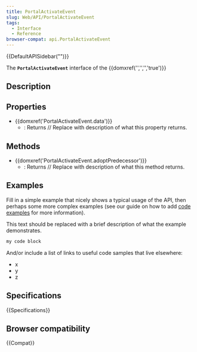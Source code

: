 ```yaml
---
title: PortalActivateEvent
slug: Web/API/PortalActivateEvent
tags:
  - Interface
  - Reference
browser-compat: api.PortalActivateEvent
---
```

{{DefaultAPISidebar("")}}

The **`PortalActivateEvent`** interface of the {{domxref('','','','true')}} 

## Description

 

## Properties

- {{domxref('PortalActivateEvent.data')}}
  - : Returns // Replace with description of what this property returns.



## Methods

- {{domxref('PortalActivateEvent.adoptPredecessor')}}
  - : Returns // Replace with description of what this method returns.

## Examples

Fill in a simple example that nicely shows a typical usage of the API, then perhaps some more complex examples (see our guide on how to add [code examples](/en-US/docs/MDN/Contribute/Structures/Code_examples) for more information).

This text should be replaced with a brief description of what the example demonstrates.

```js
my code block
```

And/or include a list of links to useful code samples that live elsewhere:

*   x
*   y
*   z

## Specifications

{{Specifications}}

## Browser compatibility

{{Compat}}

